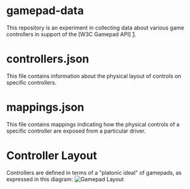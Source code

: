 gamepad-data
============

This repository is an experiment in collecting data about various
game controllers in support of the [W3C Gamepad API] [1].

[1]: https://dvcs.w3.org/hg/gamepad/raw-file/default/gamepad.html

controllers.json
================

This file contains information about the physical layout of controls
on specific controllers.

mappings.json
=============

This file contains mappings indicating how the physical controls
of a specific controller are exposed from a particular driver.

Controller Layout
=================

Controllers are defined in terms of a "platonic ideal" of gamepads, as
expressed in this diagram:
![Gamepad Layout](http://luser.github.com/gamepad-data/gamepad.svg)
